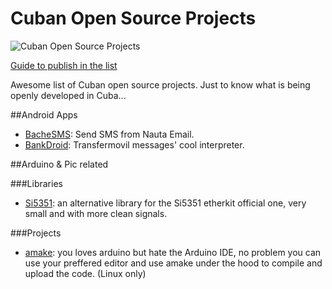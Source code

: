  
# Cuban Open Source Projects

![Cuban Open Source Projects](https://repository-images.githubusercontent.com/192082154/31c31d80-8f7f-11e9-95d0-3cd6467c8181)

[Guide to publish in the list](publish.md)

Awesome list of Cuban open source projects. Just to know what is being openly developed in Cuba...

##Android Apps

- [BacheSMS](https://github.com/n3omaster/BacheSMS): Send SMS from Nauta Email.
- [BankDroid](https://github.com/rlazom/BankDroid): Transfermovil messages' cool interpreter.

##Arduino & Pic related


###Libraries

- [Si5351](https://github.com/pavelmc/Si5351mcu): an alternative library for the Si5351 etherkit official one, very small and with more clean signals.

###Projects

- [amake](https://github.com/pavelmc/amake): you loves arduino but hate the Arduino IDE, no problem you can use your preffered editor and use amake under the hood to compile and upload the code. (Linux only)